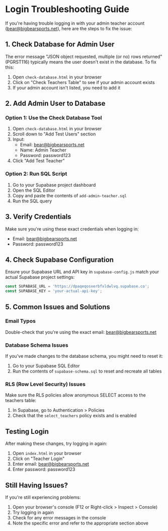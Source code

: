 # Login Troubleshooting Guide

If you're having trouble logging in with your admin teacher account (bear@bigbearsports.net), here are the steps to fix the issue:

## 1. Check Database for Admin User

The error message "JSON object requested, multiple (or no) rows returned" (PGRST116) typically means the user doesn't exist in the database. To fix this:

1. Open `check-database.html` in your browser
2. Click on "Check Teachers Table" to see if your admin account exists
3. If your admin account isn't listed, you need to add it

## 2. Add Admin User to Database

### Option 1: Use the Check Database Tool
1. Open `check-database.html` in your browser
2. Scroll down to "Add Test Users" section
3. Input:
   - Email: bear@bigbearsports.net
   - Name: Admin Teacher
   - Password: password123
4. Click "Add Test Teacher"

### Option 2: Run SQL Script
1. Go to your Supabase project dashboard
2. Open the SQL Editor
3. Copy and paste the contents of `add-admin-teacher.sql`
4. Run the SQL query

## 3. Verify Credentials

Make sure you're using these exact credentials when logging in:
- Email: bear@bigbearsports.net
- Password: password123

## 4. Check Supabase Configuration

Ensure your Supabase URL and API key in `supabase-config.js` match your actual Supabase project settings:

```javascript
const SUPABASE_URL = 'https://dpaqeqosxerbfxldwlvq.supabase.co';
const SUPABASE_KEY = 'your-actual-api-key';
```

## 5. Common Issues and Solutions

### Email Typos
Double-check that you're using the exact email: bear@bigbearsports.net

### Database Schema Issues
If you've made changes to the database schema, you might need to reset it:
1. Go to your Supabase SQL Editor
2. Run the contents of `supabase-schema.sql` to reset and recreate all tables

### RLS (Row Level Security) Issues
Make sure the RLS policies allow anonymous SELECT access to the teachers table:
1. In Supabase, go to Authentication > Policies
2. Check that the `select_teachers` policy exists and is enabled

## Testing Login

After making these changes, try logging in again:
1. Open `index.html` in your browser
2. Click on "Teacher Login"
3. Enter email: bear@bigbearsports.net
4. Enter password: password123

## Still Having Issues?

If you're still experiencing problems:
1. Open your browser's console (F12 or Right-click > Inspect > Console)
2. Try logging in again
3. Check for any error messages in the console
4. Note the specific error and refer to the appropriate section above 